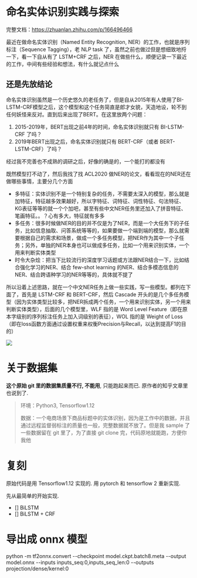 # 命名实体识别实践与探索

完整文档：https://zhuanlan.zhihu.com/p/166496466

最近在做命名实体识别（Named Entity Recognition, NER）的工作，也就是序列标注（Sequence Tagging），老 NLP task 了，虽然之前也做过但是想细致地捋一下，看一下自从有了 LSTM+CRF 之后，NER 在做些什么，顺便记录一下最近的工作，中间有些经验和想法，有什么就记点什么

## 还是先放结论

命名实体识别虽然是一个历史悠久的老任务了，但是自从2015年有人使用了BI-LSTM-CRF模型之后，这个模型和这个任务简直是郎才女貌，天造地设，轮不到任何妖怪来反对。直到后来出现了BERT。在这里放两个问题：

1. 2015-2019年，BERT出现之前4年的时间，命名实体识别就只有 BI-LSTM-CRF 了吗？
2. 2019年BERT出现之后，命名实体识别就只有 BERT-CRF（或者 BERT-LSTM-CRF）了吗？

经过我不完善也不成熟的调研之后，好像的确是的，一个能打的都没有

既然模型打不动了，然后我找了找 ACL2020 做NER的论文，看看现在的NER还在做哪些事情，主要分几个方面

- 多特征：实体识别不是一个特别复杂的任务，不需要太深入的模型，那么就是加特征，特征越多效果越好，所以字特征、词特征、词性特征、句法特征、KG表征等等的就一个个加吧，甚至有些中文NER任务里还加入了拼音特征、笔画特征。。？心有多大，特征就有多多
- 多任务：很多时候做NER的目的并不仅是为了NER，而是一个大任务下的子任务，比如信息抽取、问答系统等等的，如果要做一个端到端的模型，那么就需要根据自己的需求和场景，做成一个多任务模型，把NER作为其中一个子任务；另外，单独的NER本身也可以做成多任务，比如一个用来识别实体，一个用来判断实体类型
- 时令大杂烩：把当下比较流行的深度学习话题或方法跟NER结合一下，比如结合强化学习的NER、结合 few-shot learning 的NER、结合多模态信息的NER、结合跨语种学习的NER等等的，具体就不提了

所以沿着上述思路，就在一个中文NER任务上做一些实践，写一些模型。都列在下面了，首先是 LSTM-CRF 和 BERT-CRF，然后 Cascade 开头的是几个多任务模型（因为实体类型比较多，把NER拆成两个任务，一个用来识别实体，另一个用来判断实体类型），后面的几个模型里，WLF 指的是 Word Level Feature（即在原本字级别的序列标注任务上加入词级别的表征），WOL 指的是 Weight of Loss（即在loss函数方面通过设置权重来权衡Precision与Recall，以达到提高F1的目的）

![](https://pic2.zhimg.com/80/v2-3062da7d38adce1213af496239f04bd9_720w.jpg)


# 关于数据集

**这个原始 git 里的数据集质量不行, 不能用**, 只能跑起来而已. 原作者的知乎文章里也说到了.

> 环境：Python3, Tensorflow1.12
> 
> 数据：一个电商场景下商品标题中的实体识别，因为是工作中的数据，并且通过远程监督弱标注的质量也一般，完整数据就不放了。但是我 sample 了一些数据留在 git 里了，为了直接 git clone 完，代码原地就能跑，方便你我他

# 复刻

原始代码是用 Tensorflow1.12 实现的.
用 pytorch 和 tensorflow 2 重新实现.

先从最简单的开始实现.

- [] BiLSTM
- [] BiLSTM + CRF

# 导出成 onnx 模型

python -m tf2onnx.convert --checkpoint model.ckpt.batch8.meta --output model.onnx --inputs inputs_seq:0,inputs_seq_len:0 --outputs projection/dense/kernel:0
